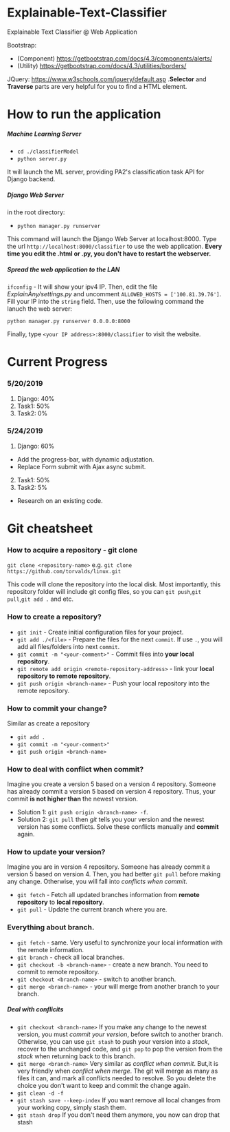 # Explainable-Text-Classifier
Explainable Text Classifier @ Web Application 

Bootstrap: 
* (Component) https://getbootstrap.com/docs/4.3/components/alerts/
* (Utility)   https://getbootstrap.com/docs/4.3/utilities/borders/
           
JQuery: https://www.w3schools.com/jquery/default.asp .**Selector** and **Traverse** parts are very helpful for you to find a HTML element.

# How to run the application
##### Machine Learning Server
* `cd ./classifierModel`
* `python server.py`

It will launch the ML server, providing PA2's classification task API for Django backend.

##### Django Web Server
in the root directory:
* `python manager.py runserver`

This command will launch the Django Web Server at localhost:8000. Type the url `http://localhost:8000/classifier` to use the web application. **Every time you edit the .html or .py, you don't have to restart the webserver.**

##### Spread the web application to the LAN
`ifconfig` - It will show your ipv4 IP. Then, edit the file *ExplainAny/settings.py* and uncomment `ALLOWED_HOSTS = ['100.81.39.76']`. Fill your IP into the `string` field. Then, use the following command the lanuch the web server:

`python manager.py runserver 0.0.0.0:8000`

Finally, type `<your IP address>:8000/classifier` to visit the website.


# Current Progress 
### 5/20/2019
1. Django: 40%
2. Task1: 50%
3. Task2: 0%

### 5/24/2019
1. Django: 60%
* Add the progress-bar, with dynamic adjustation.
* Replace Form submit with Ajax async submit.

2. Task1: 50%
3. Task2: 5%
* Research on an existing code.

# Git cheatsheet
### How to acquire a repository - git clone
`git clone <repository-name>`     e.g. `git clone https://github.com/torvalds/linux.git`

This code will clone the repository into the local disk. Most importantly, this repository folder will include git config files, so you can `git push`,`git pull`,`git add .` and etc.

### How to create a repository?
* `git init` - Create initial configuration files for your project.
* `git add ./<file>` - Prepare the files for the next `commit`. If use `.`, you will add all files/folders into next `commit`.
* `git commit -m "<your-comment>"` - Commit files into **your local repository**.
* `git remote add origin <remote-repository-address>` - link your **local repository to remote repository**.
* `git push origin <branch-name>` - Push your local repository into the remote repository.

### How to commit your change?
Similar as create a repository
* `git add .`
* `git commit -m "<your-comment>"`
* `git push origin <branch-name>`

### How to deal with conflict when commit?
Imagine you create a version 5 based on a version 4 repository. Someone has already commit a version 5 based on version 4 repository. Thus, your commit **is not higher than** the newest version. 
* Solution 1: `git push origin <branch-name> -f`.
* Solution 2: `git pull` then *git* tells you your version and the newest version has some conflicts. Solve these conflicts manually and **commit** again.

### How to update your version?
Imagine you are in version 4 repository. Someone has already commit a version 5 based on version 4. Then, you had better `git pull` before making any change. Otherwise, you will fall into *conflicts when commit*.
* `git fetch` - Fetch all updated branches information from **remote repository** to **local repository**.
* `git pull` - Update the current branch where you are.

### Everything about branch.
* `git fetch` - same. Very useful to synchronize your local information with the remote information.
* `git branch` - check all local branches.
* `git checkout -b <branch-name>` - create a new branch. You need to commit to remote repository.
* `git checkout <branch-name>` - switch to another branch.
* `git merge <branch-name>` - your will merge from another branch to your branch.
##### Deal with conflicits
* `git checkout <branch-name>` If you make any change to the newest version, you must *commit your version*, before switch to another branch. Otherwise, you can use `git stash` to push your version into a *stack*, recover to the unchanged code, and `git pop` to pop the version from the *stack* when returning back to this branch.
* `git merge <branch-name>` Very similar as *conflict when commit*. But,it is very friendly when *conflict when merge*. The git will merge as many as files it can, and mark all conflicts needed to resolve. So you delete the choice you don't want to keep and commit the change again.
* `git clean -d -f` 
* `git stash save --keep-index` If you want remove all local changes from your working copy, simply stash them.
* `git stash drop` If you don't need them anymore, you now can drop that stash